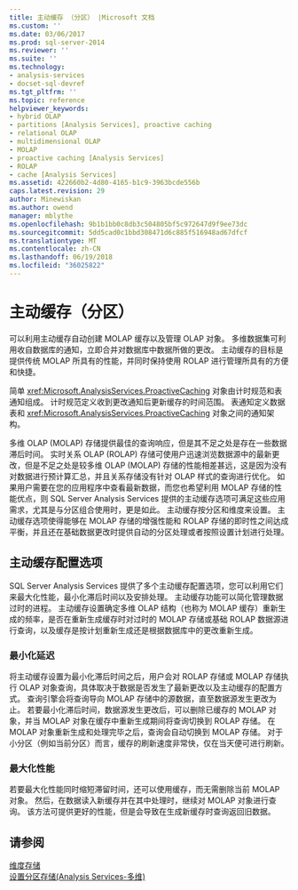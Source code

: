```yaml
---
title: 主动缓存 （分区） |Microsoft 文档
ms.custom: ''
ms.date: 03/06/2017
ms.prod: sql-server-2014
ms.reviewer: ''
ms.suite: ''
ms.technology:
- analysis-services
- docset-sql-devref
ms.tgt_pltfrm: ''
ms.topic: reference
helpviewer_keywords:
- hybrid OLAP
- partitions [Analysis Services], proactive caching
- relational OLAP
- multidimensional OLAP
- MOLAP
- proactive caching [Analysis Services]
- ROLAP
- cache [Analysis Services]
ms.assetid: 422660b2-4d80-4165-b1c9-3963bcde556b
caps.latest.revision: 29
author: Minewiskan
ms.author: owend
manager: mblythe
ms.openlocfilehash: 9b1b1bb0c8db3c504805bf5c972647d9f9ee73dc
ms.sourcegitcommit: 5dd5cad0c1bbd308471d6c885f516948ad67dfcf
ms.translationtype: MT
ms.contentlocale: zh-CN
ms.lasthandoff: 06/19/2018
ms.locfileid: "36025822"
---
```

# <a name="proactive-caching-partitions"></a>主动缓存（分区）
  可以利用主动缓存自动创建 MOLAP 缓存以及管理 OLAP 对象。 多维数据集可利用收自数据库的通知，立即合并对数据库中数据所做的更改。 主动缓存的目标是提供传统 MOLAP 所具有的性能，并同时保持使用 ROLAP 进行管理所具有的方便和快捷。  
  
 简单 <xref:Microsoft.AnalysisServices.ProactiveCaching> 对象由计时规范和表通知组成。 计时规范定义收到更改通知后更新缓存的时间范围。 表通知定义数据表和 <xref:Microsoft.AnalysisServices.ProactiveCaching> 对象之间的通知架构。  
  
 多维 OLAP (MOLAP) 存储提供最佳的查询响应，但是其不足之处是存在一些数据滞后时间。 实时关系 OLAP (ROLAP) 存储可使用户迅速浏览数据源中的最新更改，但是不足之处是较多维 OLAP (MOLAP) 存储的性能相差甚远，这是因为没有对数据进行预计算汇总，并且关系存储没有针对 OLAP 样式的查询进行优化。 如果用户需要在您的应用程序中查看最新数据，而您也希望利用 MOLAP 存储的性能优点，则 SQL Server Analysis Services 提供的主动缓存选项可满足这些应用需求，尤其是与分区组合使用时，更是如此。 主动缓存按分区和维度来设置。 主动缓存选项使得能够在 MOLAP 存储的增强性能和 ROLAP 存储的即时性之间达成平衡，并且还在基础数据更改时提供自动的分区处理或者按照设置计划进行处理。  
  
## <a name="proactive-caching-configuration-options"></a>主动缓存配置选项  
 SQL Server Analysis Services 提供了多个主动缓存配置选项，您可以利用它们来最大化性能，最小化滞后时间以及安排处理。 主动缓存功能可以简化管理数据过时的进程。 主动缓存设置确定多维 OLAP 结构（也称为 MOLAP 缓存）重新生成的频率，是否在重新生成缓存时对过时的 MOLAP 存储或基础 ROLAP 数据源进行查询，以及缓存是按计划重新生成还是根据数据库中的更改重新生成。  
  
### <a name="minimizing-latency"></a>最小化延迟  
 将主动缓存设置为最小化滞后时间之后，用户会对 ROLAP 存储或 MOLAP 存储执行 OLAP 对象查询，具体取决于数据是否发生了最新更改以及主动缓存的配置方式。 查询引擎会将查询导向 MOLAP 存储中的源数据，直至数据源发生更改为止。 若要最小化滞后时间，数据源发生更改后，可以删除已缓存的 MOLAP 对象，并当 MOLAP 对象在缓存中重新生成期间将查询切换到 ROLAP 存储。 在 MOLAP 对象重新生成和处理完毕之后，查询会自动切换到 MOLAP 存储。 对于小分区（例如当前分区）而言，缓存的刷新速度非常快，仅在当天便可进行刷新。  
  
### <a name="maximizing-performance"></a>最大化性能  
 若要最大化性能同时缩短滞留时间，还可以使用缓存，而无需删除当前 MOLAP 对象。 然后，在数据读入新缓存并在其中处理时，继续对 MOLAP 对象进行查询。 该方法可提供更好的性能，但是会导致在生成新缓存时查询返回旧数据。  
  
## <a name="see-also"></a>请参阅  
 [维度存储](../multidimensional-models-olap-logical-dimension-objects/dimensions-storage.md)   
 [设置分区存储&#40;Analysis Services-多维&#41;](../multidimensional-models/set-partition-storage-analysis-services-multidimensional.md)  
  
  